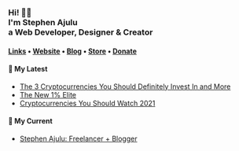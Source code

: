   <!-- Hi there! Feel free to make this your own but don't use my data. Attributions are welcomed --> 
<h3>Hi! 👋🤓<br>I'm Stephen Ajulu<br>a Web Developer, Designer & Creator</h3>

<h4> <a href="https://stephenajulu.com/links">Links</a> • <a href="https://stephenajulu.com">Website</a> • <a href="https://stephenajulu.com/blog">Blog</a> • <a href="https://stephenajulu.com/store">Store</a> • <a href="https://www.paypal.com/donate/?hosted_button_id=SLNMRAJ59LRC8">Donate</a></h4>

<h4>📕 My Latest</h4>

<!-- BLOG-POST-LIST:START -->
- [The 3 Cryptocurrencies You Should Definitely Invest In and More](https://stephenajulu.com/blog/the-3-cryptocurrencies-you-should-definitely-invest-in/)
- [The New 1% Elite](https://stephenajulu.com/blog/the-new-1-elite/)
- [Cryptocurrencies You Should Watch 2021](https://stephenajulu.com/blog/cryptocurrencies-you-should-watch-2021/)
<!-- BLOG-POST-LIST:END -->

<h4>💼 My Current</h4>

- [Stephen Ajulu: Freelancer + Blogger](https://stephenajulu.com)
